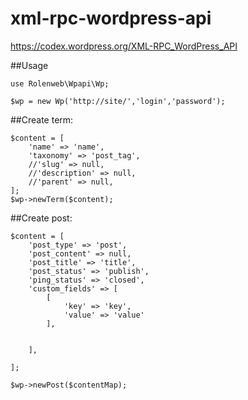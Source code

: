 # xml-rpc-wordpress-api
https://codex.wordpress.org/XML-RPC_WordPress_API


##Usage


```
use Rolenweb\Wpapi\Wp;

$wp = new Wp('http://site/','login','password');
```


##Create term:

```
$content = [
    'name' => 'name',
    'taxonomy' => 'post_tag',
    //'slug' => null,
    //'description' => null,
    //'parent' => null,
];
$wp->newTerm($content);
```

##Create post:
```
$content = [
	'post_type' => 'post',
    'post_content' => null,
    'post_title' => 'title',
    'post_status' => 'publish',
    'ping_status' => 'closed',
    'custom_fields' => [
    	[
    		'key' => 'key',
    		'value' => 'value'
    	],
    	
    	
    ],

];

$wp->newPost($contentMap);
```
